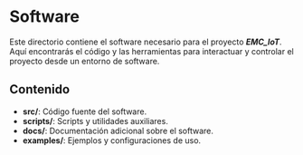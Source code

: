 # Software

Este directorio contiene el software necesario para el proyecto **_EMC_IoT_**. Aquí encontrarás el código y las herramientas para interactuar y controlar el proyecto desde un entorno de software.

## Contenido

- **src/**: Código fuente del software.
- **scripts/**: Scripts y utilidades auxiliares.
- **docs/**: Documentación adicional sobre el software.
- **examples/**: Ejemplos y configuraciones de uso.
